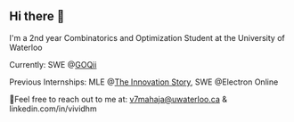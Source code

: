 ## Hi there 👋

I'm a 2nd year Combinatorics and Optimization Student at the University of Waterloo

Currently: SWE @[GOQii](https://goqii.com/us-en)

Previous Internships: MLE @[The Innovation Story](https://www.theinnovationstory.com/), SWE @Electron Online

📨Feel free to reach out to me at: v7mahaja@uwaterloo.ca & linkedin.com/in/vividhm


<!--
💻 Portfolio: vividh.com

**Lasdw6/Lasdw6** is a ✨ _special_ ✨ repository because its `README.md` (this file) appears on your GitHub profile.

Here are some ideas to get you started:

- 🔭 I’m currently working on ...
- 🌱 I’m currently learning ...
- 👯 I’m looking to collaborate on ...
- 🤔 I’m looking for help with ...
- 💬 Ask me about ...
- 📫 How to reach me: ...
- 😄 Pronouns: ...
- ⚡ Fun fact: ...
-->

